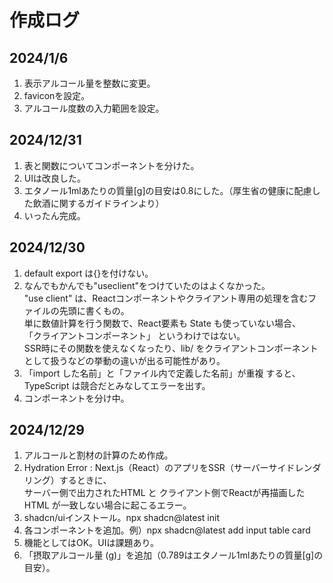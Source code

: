 # 作成ログ

## 2024/1/6

1. 表示アルコール量を整数に変更。
2. faviconを設定。
3. アルコール度数の入力範囲を設定。

## 2024/12/31

1. 表と関数についてコンポーネントを分けた。
2. UIは改良した。
3. エタノール1mlあたりの質量[g]の目安は0.8にした。（厚生省の健康に配慮した飲酒に関するガイドラインより）
4. いったん完成。

## 2024/12/30

1. default export は{}を付けない。
2. なんでもかんでも"useclient"をつけていたのはよくなかった。  
   "use client" は、Reactコンポーネントやクライアント専用の処理を含むファイルの先頭に書くもの。  
   単に数値計算を行う関数で、React要素も State も使っていない場合、  
   「クライアントコンポーネント」 というわけではない。  
   SSR時にその関数を使えなくなったり、lib/ をクライアントコンポーネントとして扱うなどの挙動の違いが出る可能性があり。
3. 「import した名前」と「ファイル内で定義した名前」が重複 すると、TypeScript は競合だとみなしてエラーを出す。
4. コンポーネントを分け中。

## 2024/12/29

1. アルコールと割材の計算のため作成。
2. Hydration Error : Next.js（React）のアプリをSSR（サーバーサイドレンダリング）するときに、  
   サーバー側で出力されたHTML と クライアント側でReactが再描画したHTML が一致しない場合に起こるエラー。
3. shadcn/uiインストール。npx shadcn@latest init
4. 各コンポーネントを追加。例）npx shadcn@latest add input table card
5. 機能としてはOK。UIは課題あり。
6. 「摂取アルコール量 (g)」を追加（0.789はエタノール1mlあたりの質量[g]の目安）。
